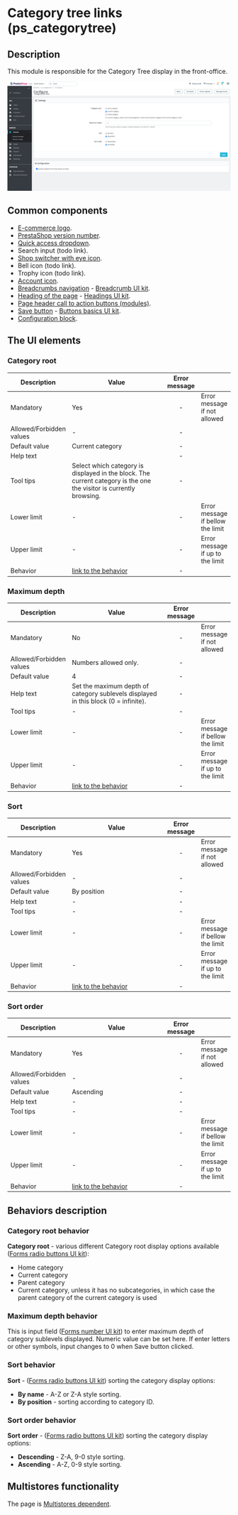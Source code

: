 # Category tree links (ps\_categorytree)

## Description

This module is responsible for the Category Tree display in the front-office.&#x20;

![Category tree links User Interface](<../../../../../.gitbook/assets/image (71).png>)

## Common components

* [E-commerce logo](../../../common-components/back-office-header/prestashop-logo.md).
* [PrestaShop version number](../../../common-components/prestashop-version-number.md).
* [Quick access dropdown](../../../common-components/back-office-header/quick-access-dropdown.md).
* Search input (todo link).
* [Shop switcher with eye icon](../../../common-components/shop-switcher-with-eye-icon.md).
* Bell icon (todo link).
* Trophy icon (todo link).
* [Account icon](../../../common-components/account-icon.md).
* [Breadcrumbs navigation](../../../common-components/breadcrumbs.md) - [Breadcrumb UI kit](https://build.prestashop.com/prestashop-ui-kit/?path=/story/breadcrumb--breadcrumb).
* [Heading of the page](../../../common-components/heading-of-the-page.md) - [Headings UI kit](https://build.prestashop.com/prestashop-ui-kit/?path=/story/headings--headings).
* [Page header call to action buttons (modules)](../../../common-components/module-page-specific-component/page-header-call-to-action-buttons-modules.md).
* ​[Save button](https://app.gitbook.com/o/-MAz0PPl5s9ulE9xyliu/s/eRh5ljXXvELkmmdiRmg8/\~/changes/bFfZ6x0W3PrldLavAttl/functional-documentation/ux-ui/common-components/save-button) - [Buttons basics UI kit](https://build.prestashop.com/prestashop-ui-kit/?path=/story/buttons--basics).
* [Configuration block](https://app.gitbook.com/o/-MAz0PPl5s9ulE9xyliu/s/eRh5ljXXvELkmmdiRmg8/\~/changes/cReeZTZCiwqi5rIeUSjb/functional-documentation/ux-ui/common-components/configuration-block).

## The UI elements

### Category root

<table><thead><tr><th>Description</th><th width="264.3333333333333">Value</th><th align="center">Error message</th><th data-hidden></th></tr></thead><tbody><tr><td>Mandatory</td><td>Yes</td><td align="center">-</td><td>Error message if not allowed</td></tr><tr><td>Allowed/Forbidden values</td><td>                      -</td><td align="center"><em>-</em></td><td></td></tr><tr><td>Default value</td><td>Current category</td><td align="center">-</td><td></td></tr><tr><td>Help text</td><td></td><td align="center">-</td><td></td></tr><tr><td>Tool tips</td><td>Select which category is displayed in the block. The current category is the one the visitor is currently browsing.</td><td align="center">-</td><td></td></tr><tr><td>Lower limit</td><td>                      -</td><td align="center">-</td><td>Error message if bellow the limit</td></tr><tr><td>Upper limit</td><td>                      -</td><td align="center">-</td><td>Error message if up to the limit</td></tr><tr><td>Behavior</td><td><a href="category-tree-links-ps_categorytree.md#category-root-behavior">link to the behavior</a></td><td align="center">-</td><td></td></tr></tbody></table>

### Maximum depth

<table><thead><tr><th>Description</th><th width="264.3333333333333">Value</th><th align="center">Error message</th><th data-hidden></th></tr></thead><tbody><tr><td>Mandatory</td><td>No</td><td align="center">-</td><td>Error message if not allowed</td></tr><tr><td>Allowed/Forbidden values</td><td>Numbers allowed only.</td><td align="center"><em>-</em></td><td></td></tr><tr><td>Default value</td><td>4</td><td align="center">-</td><td></td></tr><tr><td>Help text</td><td>Set the maximum depth of category sublevels displayed in this block (0 = infinite).</td><td align="center">-</td><td></td></tr><tr><td>Tool tips</td><td>                      -</td><td align="center">-</td><td></td></tr><tr><td>Lower limit</td><td>                      -</td><td align="center">-</td><td>Error message if bellow the limit</td></tr><tr><td>Upper limit</td><td>                      -</td><td align="center">-</td><td>Error message if up to the limit</td></tr><tr><td>Behavior</td><td><a href="category-tree-links-ps_categorytree.md#maximum-depth-behavior">link to the behavior</a></td><td align="center">-</td><td></td></tr></tbody></table>

### Sort

<table><thead><tr><th>Description</th><th width="264.3333333333333">Value</th><th align="center">Error message</th><th data-hidden></th></tr></thead><tbody><tr><td>Mandatory</td><td>Yes</td><td align="center">-</td><td>Error message if not allowed</td></tr><tr><td>Allowed/Forbidden values</td><td>                      -</td><td align="center"><em>-</em></td><td></td></tr><tr><td>Default value</td><td>By position</td><td align="center">-</td><td></td></tr><tr><td>Help text</td><td>                      -</td><td align="center">-</td><td></td></tr><tr><td>Tool tips</td><td>                      -</td><td align="center">-</td><td></td></tr><tr><td>Lower limit</td><td>                      -</td><td align="center">-</td><td>Error message if bellow the limit</td></tr><tr><td>Upper limit</td><td>                      -</td><td align="center">-</td><td>Error message if up to the limit</td></tr><tr><td>Behavior</td><td><a href="category-tree-links-ps_categorytree.md#sort-behavior">link to the behavior</a></td><td align="center">-</td><td></td></tr></tbody></table>

### Sort order

<table><thead><tr><th>Description</th><th width="264.3333333333333">Value</th><th align="center">Error message</th><th data-hidden></th></tr></thead><tbody><tr><td>Mandatory</td><td>Yes</td><td align="center">-</td><td>Error message if not allowed</td></tr><tr><td>Allowed/Forbidden values</td><td>                      -</td><td align="center"><em>-</em></td><td></td></tr><tr><td>Default value</td><td>Ascending</td><td align="center">-</td><td></td></tr><tr><td>Help text</td><td>                      -</td><td align="center">-</td><td></td></tr><tr><td>Tool tips</td><td>                      -</td><td align="center">-</td><td></td></tr><tr><td>Lower limit</td><td>                      -</td><td align="center">-</td><td>Error message if bellow the limit</td></tr><tr><td>Upper limit</td><td>                      -</td><td align="center">-</td><td>Error message if up to the limit</td></tr><tr><td>Behavior</td><td><a href="category-tree-links-ps_categorytree.md#sort-order-behavior">link to the behavior</a></td><td align="center">-</td><td></td></tr></tbody></table>

## Behaviors description

### **Category root behavior**

**Category root** - various different Category root display options available ([Forms radio buttons UI kit](https://build.prestashop-project.org/prestashop-ui-kit/?path=/story/forms--radio-buttons)):

* Home category
* Current category
* Parent category
* Current category, unless it has no subcategories, in which case the parent category of the current category is used

### **Maximum depth behavior**

This is input field ([Forms number UI kit](https://build.prestashop-project.org/prestashop-ui-kit/?path=/story/forms--number)) to enter maximum depth of category sublevels displayed. Numeric value can be set here. If enter letters or other symbols, input changes to 0 when Save button clicked.

### **Sort behavior**

**Sort** - ([Forms radio buttons UI kit](https://build.prestashop-project.org/prestashop-ui-kit/?path=/story/forms--radio-buttons)) sorting the category display options:

* **By name** - A-Z or Z-A style sorting.
* **By position** - sorting according to category ID.&#x20;

### **Sort order behavior**

**Sort order** - ([Forms radio buttons UI kit](https://build.prestashop-project.org/prestashop-ui-kit/?path=/story/forms--radio-buttons)) sorting the category display options:

* **Descending** - Z-A, 9-0 style sorting.
* **Ascending** - A-Z, 0-9 style sorting.

## Multistores functionality

The page is [Multistores dependent](category-tree-links-ps\_categorytree.md#multistores-functionality).
